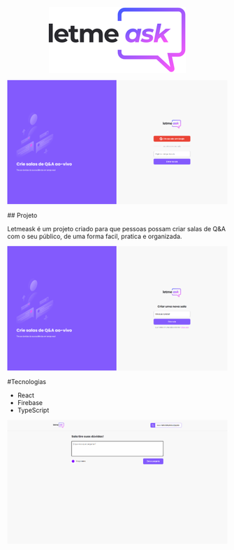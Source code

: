 <p align="center">
   <img  src="src/assets/images/logo.svg">  
</p>

<p align="center">
   <img  src="src/assets/images/room1.png">  
</p>
## Projeto
<p>Letmeask é um projeto criado para que pessoas possam criar salas de Q&A com o seu público, de uma forma facil, pratica e organizada.</p>
<p align="center">
   <img src="src/assets/images/room2.png">  
</p>
#Tecnologias
<ul>
   <li>React</li>
   <li>Firebase</li>
   <li>TypeScript</li>
</ul>
<p align="center">
   <img src="src/assets/images/room3.png">  
</p>
